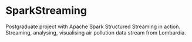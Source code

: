 # SparkStreaming
Postgraduate project with Apache Spark Structured Streaming in action. Streaming, analysing, visualising air pollution data stream from Lombardia.
